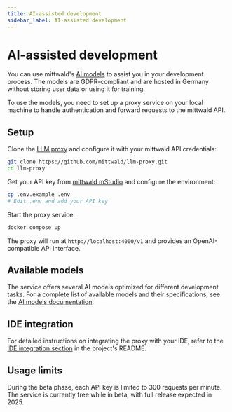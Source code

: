 ```yaml
---
title: AI-assisted development
sidebar_label: AI-assisted development
---
```


# AI-assisted development

You can use mittwald's [AI models](/docs/v2/platform/aihosting) to assist you in your development process. The models are GDPR-compliant and are hosted in Germany without storing user data or using it for training.

To use the models, you need to set up a proxy service on your local machine to handle authentication and forward requests to the mittwald API.

## Setup

Clone the [LLM proxy](https://github.com/mittwald/llm-proxy) and configure it with your mittwald API credentials:

```bash
git clone https://github.com/mittwald/llm-proxy.git
cd llm-proxy
```

Get your API key from [mittwald mStudio](https://studio.mittwald.de) and configure the environment:

```bash
cp .env.example .env
# Edit .env and add your API key
```

Start the proxy service:

```bash
docker compose up
```

The proxy will run at `http://localhost:4000/v1` and provides an OpenAI-compatible API interface.

## Available models

The service offers several AI models optimized for different development tasks. For a complete list of available models and their specifications, see the [AI models documentation](/docs/v2/platform/aihosting/models).

## IDE integration

For detailed instructions on integrating the proxy with your IDE, refer to the [IDE integration section](https://github.com/mittwald/llm-proxy#ide-setup) in the project's README.

## Usage limits

During the beta phase, each API key is limited to 300 requests per minute. The service is currently free while in beta, with full release expected in 2025.
